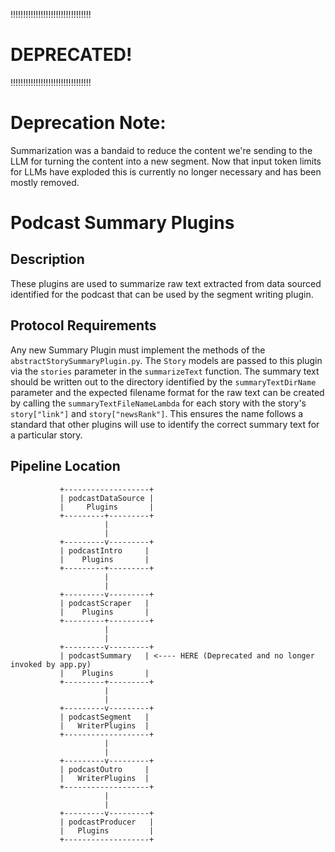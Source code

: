 !!!!!!!!!!!!!!!!!!!!!!!!!!!!!!!!
# DEPRECATED!
!!!!!!!!!!!!!!!!!!!!!!!!!!!!!!!!

# Deprecation Note:
Summarization was a bandaid to reduce the content we're sending to the LLM for turning the content into a new segment.
Now that input token limits for LLMs have exploded this is currently no longer necessary and has been mostly removed.

# Podcast Summary Plugins

## Description
These plugins are used to summarize raw text extracted from data sourced identified for the podcast that can be used by the segment writing plugin. 

## Protocol Requirements
Any new Summary Plugin must implement the methods of the `abstractStorySummaryPlugin.py`.
The `Story` models are passed to this plugin via the `stories` parameter in the `summarizeText` function. The summary text should be written out to the directory identified by the `summaryTextDirName` parameter and the expected filename format for the raw text can be created by calling the `summaryTextFileNameLambda` for each story with the story's `story["link"]` and `story["newsRank"]`. This ensures the name follows a standard that other plugins will use to identify the correct summary text for a particular story.

## Pipeline Location

```
           +-------------------+
           | podcastDataSource |
           |     Plugins       |
           +---------+---------+
                     |
                     |
           +---------v---------+
           | podcastIntro     | 
           |    Plugins       |
           +---------+---------+
                     |
                     |
           +---------v---------+
           | podcastScraper   | 
           |    Plugins       |
           +---------+---------+
                     |
                     |
           +---------v---------+
           | podcastSummary   | <---- HERE (Deprecated and no longer invoked by app.py)
           |    Plugins       |
           +---------+---------+
                     |
                     |
           +---------v---------+
           | podcastSegment   | 
           |   WriterPlugins  |
           +-------------------+
                     |
                     |
           +---------v---------+
           | podcastOutro     |
           |   WriterPlugins  |
           +-------------------+
                     |
                     |
           +---------v---------+
           | podcastProducer   |
           |   Plugins         |
           +-------------------+

```